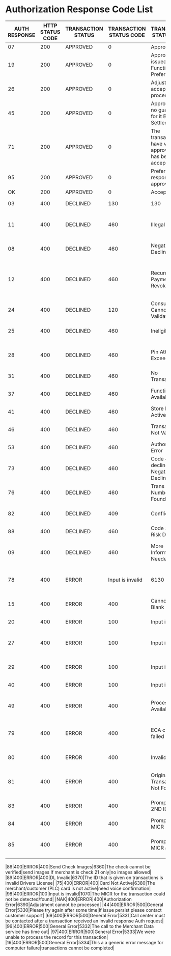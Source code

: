 # Authorization Response Code List

|AUTH RESPONSE|HTTP STATUS CODE|TRANSACTION STATUS|TRANSACTION STATUS CODE|TRANSACTION STATUS DESC|TRANSACTION ERROR CODE|TRANSACTION ERROR KEY |TRANSACTION ERROR DESC|
|-------------|----------------|------------------|-----------------------|-----------------------|----------------------|----------------------|----------------------|
|07|200|APPROVED|0|Approved||||
|19|200|APPROVED|0|Approved but issued on a Function Z Preferred||||
|26|200|APPROVED|0|Adjustment accepted for processing||||
|45|200|APPROVED|0|Approved but no guarantee for it Being Settled||||
|71|200|APPROVED|0|The transactions have verified approval and has been accepted ||||
|95|200|APPROVED|0|Preferred response approval||||
|OK|200|APPROVED|0|Accepted||||
|03|400|DECLINED|130|130|Partner Cannot Be Validated|2130|Merchant does not exist||
|11|400|DECLINED|460|Illegal Function|6010|An ECA transaction where decline is received post successful accept|which user cannot un-accept|
|08|400|DECLINED|460|Negative Decline|6020|The transaction was rejected|received code 4 (Negatives on file)|
|12|400|DECLINED|460|Recurring Payment Revoked|6030|Merchant with Recurring Product having RevokedAuthorizations addOn enabled but the ID got revoked|
|24|400|DECLINED|120|Consumer Cannot Be Validated|2010|The enrollment record was not found or is inactive|
|25|400|DECLINED|460|Ineligible|6040|The transactions is not eligible for Electronic Conversion or Draft|
|28|400|DECLINED|460|Pin Attempts Exceeded|6050|The pin attempts exceeded MAX number allowed for this transaction|
|31|400|DECLINED|460|No Transactions|6070|Partner is not opt for this service|
|37|400|DECLINED|460|Function Not Available|6080|Function is not available for this Merchant|
|41|400|DECLINED|460|Store Not Active|6090|The store has a non-active|canceled|or suspended merchant account|
|46|400|DECLINED|460|Transaction Not Valid|6100|The transaction is not a valid transaction for store|
|53|400|DECLINED|460|Authorization Error|6110|The transaction was subtracted from store|setting chargeable to 0|
|73|400|DECLINED|460|Code 4 decline/ Negative Decline|4310|Code 4 decline/ Negative Decline|
|76|400|DECLINED|460|Trans Union Number Not Found|6120|The Trans Union Number is Not Found In Store Records|
|82|400|DECLINED|409|Conflict|4970|There can not be a duplicate transaction used for an ECA sale|
|88|400|DECLINED|460|Code 3 is a Risk Decline|6140|Risk Decline/Business evaluation failed|
|09|400|DECLINED|460|More Information Needed|6150|Profile - Code 0 - Name and Bank needed (Need more information)|
|78|400|ERROR|Input is invalid|6130|The transactions has an  Invalid RT|
|15|400|ERROR|400|Cannot Be Blank|6160|Certain fields within the transactions data can not be blank|transactions will not be accepted|
|20|400|ERROR|100|Input is invalid|1030|TERMINAL ID missing on Enrollment record|
|27|400|ERROR|100|Input is invalid|1020|The transactions has an invalid or missing value in one or more fields|
|29|400|ERROR|100|Input is invalid|1010|The pin that is trying to be used for this transaction is invalid|
|40|400|ERROR|100|Input is invalid|1010|Zip Code did not have a valid value|
|49|400|ERROR|400|Processor not Available|6170|Issued whenever Payroll Extended Response is requested during FEP|
|79|400|ERROR|400|ECA change failed|6190|The transactions failed for an ECA change with an invalid ECA refund|
|80|400|ERROR|400|Invalid Amount|6200|Refund or partial amount is > original sale amount|
|81|400|ERROR|400|Original Transaction Not Found|6210|The requested action failed|the original transaction was not found in our records|
|83|400|ERROR|400|Prompt For 2ND ID|6220|The transaction was prompted for a second ID for processing|
|84|400|ERROR|400|Prompt For MICR|6230|The transaction was prompted for MICR|MICR does not match|
|85|400|ERROR|400|Prompt For MICR and ID|6250|The transaction was prompted for the MICR and ID|because the 2nd ID and MIRC are absent|
<!--In the documentation Anoop shared it mentions code 6250 however in the PDF it says the code is 6350 need clarification   -->
|86|400|ERROR|400|Send Check Images|6360|The check cannot be verified|send images If merchant is check 21 only|no images allowed|
|89|400|ERROR|400|DL Invalid|6370|The ID that is given on transactions is invalid  Drivers License|
|75|400|ERROR|400|Card Not Active|6380|The merchant/customer (PLC) card is not active|need voice confirmation|
|98|400|ERROR|100|Input is invalid|1070|The MICR for the transaction could not be detected/found|
|NAK|400|ERROR|400|Authorization Error|6390|Adjustment cannot be processed|
|44|400|ERROR|500|General Error|5330|Please try again after some time|If issue persist please contact customer support|
|69|400|ERROR|500|General Error|5331|Call center must be contacted after a transaction received an invalid response Auth request|
|96|400|ERROR|500|General Error|5332|The call to the  Merchant Data service has time out|
|97|400|ERROR|500|General Error|5333|We were unable to process the record for this transaction|
|16|400|ERROR|500|General Error|5334|This a a generic error message for computer failure|transactions cannot be completed|